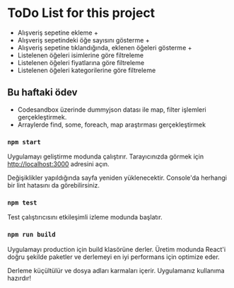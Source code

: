 # ToDo List for this project

* Alışveriş sepetine ekleme +
* Alışveriş sepetindeki öğe sayısını gösterme +
* Alışveriş sepetine tıklandığında, eklenen öğeleri gösterme +
* Listelenen öğeleri isimlerine göre filtreleme
* Listelenen öğeleri fiyatlarına göre filtreleme
* Listelenen öğeleri kategorilerine göre filtreleme


## Bu haftaki ödev

* Codesandbox üzerinde dummyjson datası ile map, filter işlemleri gerçekleştirmek.
* Arraylerde find, some, foreach, map araştırması gerçekleştirmek


### `npm start`

Uygulamayı geliştirme modunda çalıştırır.
Tarayıcınızda görmek için  [http://localhost:3000](http://localhost:3000) adresini açın.

Değişiklikler yapıldığında sayfa yeniden yüklenecektir.
Console'da herhangi bir lint hatasını da görebilirsiniz.


### `npm test`

Test çalıştırıcısını etkileşimli izleme modunda başlatır.

### `npm run build`

Uygulamayı production için build klasörüne derler.
Üretim modunda React'i doğru şekilde paketler ve derlemeyi en iyi performans için optimize eder.

Derleme küçültülür ve dosya adları karmaları içerir.
Uygulamanız kullanıma hazırdır!